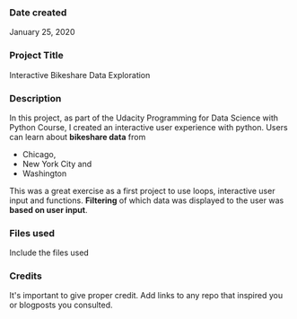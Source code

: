 ### Date created
January 25, 2020

### Project Title
Interactive Bikeshare Data Exploration

### Description
In this project, as part of the Udacity Programming for Data Science with Python Course, I created an interactive user experience with python. Users can learn about **bikeshare data** from 
* Chicago, 
* New York City and 
* Washington 

This was a great exercise as a first project to use loops, interactive user input and functions. **Filtering** of which data was displayed to the user was **based on user input**.

### Files used
Include the files used

### Credits
It's important to give proper credit. Add links to any repo that inspired you or blogposts you consulted.

